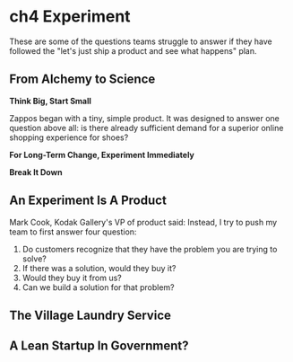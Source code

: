# ch4 Experiment

These are some of the questions teams struggle to answer if they have followed the "let's just ship a product and see what happens" plan.

## From Alchemy to Science

**Think Big, Start Small**

Zappos began with a tiny, simple product. It was designed to answer one question above all: is there already sufficient demand for a superior online shopping experience for shoes?

**For Long-Term Change, Experiment Immediately**

**Break It Down**

## An Experiment Is A Product

Mark Cook, Kodak Gallery's VP of product said: Instead, I try to push my team to first answer four question:

1. Do customers recognize that they have the problem you are trying to solve?
1. If there was a solution, would they buy it?
1. Would they buy it from us?
1. Can we build a solution for that problem?

## The Village Laundry Service

## A Lean Startup In Government?
